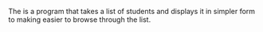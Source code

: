 The is a program that takes a list of students and displays it in simpler form to making easier to browse through the list.

